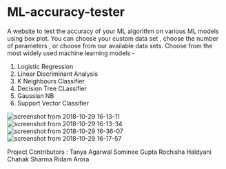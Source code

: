 # ML-accuracy-tester
A website to test the accuracy of your ML algorithm on various ML models using box plot.
You can choose your custom data set , choose the number of parameters , or choose from our available data sets.
Choose from the most widely used machine learning models - 

1) Logistic Regression
2) Linear Discriminant Analysis
3) K Neighbours Classifier
4) Decision Tree CLassifier
5) Gaussian NB
6) Support Vector Classifier

![screenshot from 2018-10-29 16-13-11](https://user-images.githubusercontent.com/36421943/50080001-19ad5400-0211-11e9-9d0c-0b8638b7a423.png)
![screenshot from 2018-10-29 16-13-34](https://user-images.githubusercontent.com/36421943/50080035-3053ab00-0211-11e9-8241-272d985ea993.png)
![screenshot from 2018-10-29 16-36-07](https://user-images.githubusercontent.com/36421943/50080051-3c3f6d00-0211-11e9-8b09-782a6ccfaa2b.png)
![screenshot from 2018-10-29 16-17-57](https://user-images.githubusercontent.com/36421943/50080063-419cb780-0211-11e9-8d92-127a09bef2bb.png)

Project Contributors :
Tanya Agarwal 
Sominee Gupta
Rochisha Haldyani
Chahak Sharma
Ridam Arora
